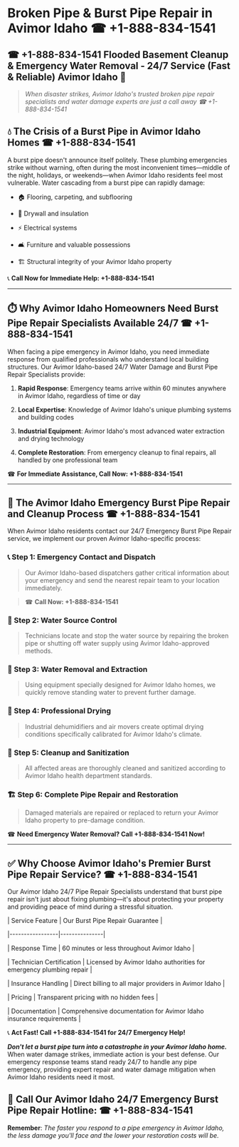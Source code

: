 # Broken Pipe & Burst Pipe Repair in Avimor Idaho ☎ +1-888-834-1541  
## ☎ +1-888-834-1541 Flooded Basement Cleanup & Emergency Water Removal - 24/7 Service (Fast & Reliable) Avimor Idaho 🚨  

> *When disaster strikes, Avimor Idaho's trusted broken pipe repair specialists and water damage experts are just a call away ☎ +1-888-834-1541*  

## 💧 The Crisis of a Burst Pipe in Avimor Idaho Homes ☎ +1-888-834-1541  

A burst pipe doesn't announce itself politely. These plumbing emergencies strike without warning, often during the most inconvenient times—middle of the night, holidays, or weekends—when Avimor Idaho residents feel most vulnerable. Water cascading from a burst pipe can rapidly damage:  

* 🏠 Flooring, carpeting, and subflooring  
* 🧱 Drywall and insulation  
* ⚡ Electrical systems  
* 🛋️ Furniture and valuable possessions  
* 🏗️ Structural integrity of your Avimor Idaho property  

📞 **Call Now for Immediate Help: +1-888-834-1541**  

---  

## ⏱️ Why Avimor Idaho Homeowners Need Burst Pipe Repair Specialists Available 24/7 ☎ +1-888-834-1541  

When facing a pipe emergency in Avimor Idaho, you need immediate response from qualified professionals who understand local building structures. Our Avimor Idaho-based 24/7 Water Damage and Burst Pipe Repair Specialists provide:  

1. **Rapid Response**: Emergency teams arrive within 60 minutes anywhere in Avimor Idaho, regardless of time or day  
2. **Local Expertise**: Knowledge of Avimor Idaho's unique plumbing systems and building codes  
3. **Industrial Equipment**: Avimor Idaho's most advanced water extraction and drying technology  
4. **Complete Restoration**: From emergency cleanup to final repairs, all handled by one professional team  

☎ **For Immediate Assistance, Call Now: +1-888-834-1541**  

---  

## 🔧 The Avimor Idaho Emergency Burst Pipe Repair and Cleanup Process ☎ +1-888-834-1541  

When Avimor Idaho residents contact our 24/7 Emergency Burst Pipe Repair service, we implement our proven Avimor Idaho-specific process:  

### 📞 Step 1: Emergency Contact and Dispatch  
> Our Avimor Idaho-based dispatchers gather critical information about your emergency and send the nearest repair team to your location immediately.  
> ☎ **Call Now: +1-888-834-1541**  

### 🚿 Step 2: Water Source Control  
> Technicians locate and stop the water source by repairing the broken pipe or shutting off water supply using Avimor Idaho-approved methods.  

### 🌊 Step 3: Water Removal and Extraction  
> Using equipment specially designed for Avimor Idaho homes, we quickly remove standing water to prevent further damage.  

### 💨 Step 4: Professional Drying  
> Industrial dehumidifiers and air movers create optimal drying conditions specifically calibrated for Avimor Idaho's climate.  

### 🧼 Step 5: Cleanup and Sanitization  
> All affected areas are thoroughly cleaned and sanitized according to Avimor Idaho health department standards.  

### 🏗️ Step 6: Complete Pipe Repair and Restoration  
> Damaged materials are repaired or replaced to return your Avimor Idaho property to pre-damage condition.  

☎ **Need Emergency Water Removal? Call +1-888-834-1541 Now!**  

---  

## ✅ Why Choose Avimor Idaho's Premier Burst Pipe Repair Service? ☎ +1-888-834-1541  

Our Avimor Idaho 24/7 Pipe Repair Specialists understand that burst pipe repair isn't just about fixing plumbing—it's about protecting your property and providing peace of mind during a stressful situation.  

| Service Feature | Our Burst Pipe Repair Guarantee |  
|-----------------|---------------|  
| Response Time | 60 minutes or less throughout Avimor Idaho |  
| Technician Certification | Licensed by Avimor Idaho authorities for emergency plumbing repair |  
| Insurance Handling | Direct billing to all major providers in Avimor Idaho |  
| Pricing | Transparent pricing with no hidden fees |  
| Documentation | Comprehensive documentation for Avimor Idaho insurance requirements |  

📞 **Act Fast! Call +1-888-834-1541 for 24/7 Emergency Help!**  

***Don't let a burst pipe turn into a catastrophe in your Avimor Idaho home.*** When water damage strikes, immediate action is your best defense. Our emergency response teams stand ready 24/7 to handle any pipe emergency, providing expert repair and water damage mitigation when Avimor Idaho residents need it most.  

## 📱 Call Our Avimor Idaho 24/7 Emergency Burst Pipe Repair Hotline: ☎ +1-888-834-1541  

**Remember**: *The faster you respond to a pipe emergency in Avimor Idaho, the less damage you'll face and the lower your restoration costs will be.*